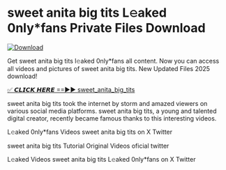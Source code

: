 # sweet anita big tits L𝚎aked 0nly*fans Private Files Download

[![Download](https://i.imgur.com/PoXn3jX.png)](https://mediafirer.com/sweet+anita+big+tits)

Get sweet anita big tits l𝚎aked 0nly*fans all content. Now you can access all videos and pictures of sweet anita big tits. New Updated Files 2025 download!

[✅ 𝘾𝙇𝙄𝘾𝙆 𝙃𝙀𝙍𝙀 ==►► sweet_anita_big_tits](https://mediafirer.com/sweet+anita+big+tits)

sweet anita big tits took the internet by storm and amazed viewers on various social media platforms. sweet anita big tits, a young and talented digital creator, recently became famous thanks to this interesting videos.

L𝚎aked 0nly*fans Videos sweet anita big tits on X Twitter

sweet anita big tits Tutorial Original Videos oficial twitter

L𝚎aked Videos sweet anita big tits L𝚎aked 0nly*fans on X Twitter